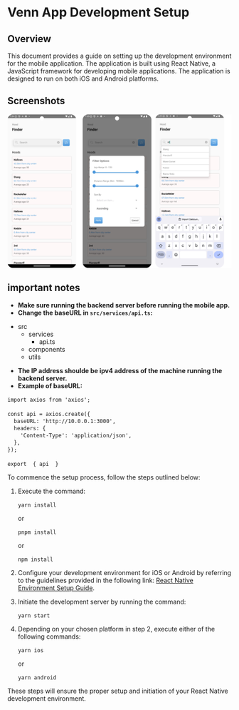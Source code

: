 # Venn App Development Setup

## Overview
This document provides a guide on setting up the development environment for the mobile application. The application is built using React Native, a JavaScript framework for developing mobile applications. The application is designed to run on both iOS and Android platforms.

## Screenshots
![Screenshot](src/assets/images/screenshot-venn.jpg)

## important notes 

* **Make sure running the backend server before running the mobile app.**
* **Change the baseURL in `src/services/api.ts`:**
- src
   - services
      - api.ts
   - components
   - utils 
* **The IP address shoulde be ipv4 address of the machine running the backend server.**
* **Example of baseURL:**
``` 
import axios from 'axios';

const api = axios.create({
  baseURL: 'http://10.0.0.1:3000',
  headers: {
    'Content-Type': 'application/json',
  },
});

export  { api  }
```

To commence the setup process,  follow the steps outlined below:

1. Execute the command: 
   ```
   yarn install
   ```
   or 
   ```
   pnpm install
   ```
   or
   ```
   npm install
   ```

2. Configure your development environment for iOS or Android by referring to the guidelines provided in the following link: [React Native Environment Setup Guide](https://reactnative.dev/docs/environment-setup?guide=native).

3. Initiate the development server by running the command:
   ```
   yarn start
   ```

4. Depending on your chosen platform in step 2, execute either of the following commands:
   ```
   yarn ios
   ```
   or
   ```
   yarn android
   ```

These steps will ensure the proper setup and initiation of your React Native development environment.